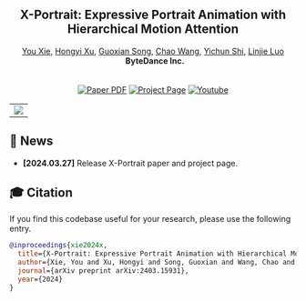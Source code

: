 <!-- # magic-edit.github.io -->

<p align="center">

  <h2 align="center">X-Portrait: Expressive Portrait Animation with Hierarchical Motion Attention</h2>
  <p align="center">
                <a href="https://scholar.google.com/citations?user=FV0eXhQAAAAJ&hl=en">You Xie</a>,
                <a href="https://hongyixu37.github.io/homepage/">Hongyi Xu</a>,
                <a href="https://guoxiansong.github.io/homepage/index.html">Guoxian Song</a>,
                <a href="https://chaowang.info/">Chao Wang</a>,
                <a href="https://seasonsh.github.io/">Yichun Shi</a>,
                <a href="http://linjieluo.com/">Linjie Luo</a>
    <br>
    <b>&nbsp;  ByteDance Inc.</b>
    <br></br>
    <br>
        <a href="https://arxiv.org/abs/2403.15931"><img src='https://img.shields.io/badge/arXiv-X--Portrait-red' alt='Paper PDF'></a>
        <a href='https://byteaigc.github.io/x-portrait/'><img src='https://img.shields.io/badge/Project_Page-X--Portrait-green' alt='Project Page'></a>
        <a href='https://youtu.be/VGxt5XghRdw'>
        <img src='https://img.shields.io/badge/YouTube-X--Portrait-rgb(255, 0, 0)' alt='Youtube'></a>
    <br>
  </p>
  
  <table align="center">
    <tr>
    <td>
      <img src="assets/teaser/teaser.png">
    </td>
    </tr>
  </table>

## 📢 News
* **[2024.03.27]** Release X-Portrait paper and project page.


## 🎓 Citation
If you find this codebase useful for your research, please use the following entry.
```BibTeX
@inproceedings{xie2024x,
  title={X-Portrait: Expressive Portrait Animation with Hierarchical Motion Attention},
  author={Xie, You and Xu, Hongyi and Song, Guoxian and Wang, Chao and Shi, Yichun and Luo, Linjie},
  journal={arXiv preprint arXiv:2403.15931},
  year={2024}
}
```
